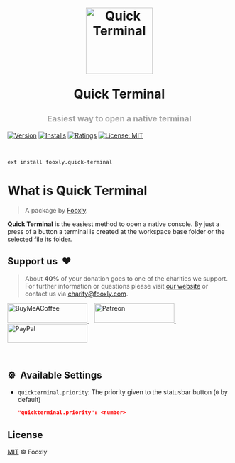 <h1 align="center">
  <p align="center">
    <a title="Quick Terminal" href="https://marketplace.visualstudio.com/items?itemName=fooxly.quick-terminal">
      <img src="https://assets.fooxly.com/extensions/quick_terminal/icon.png" alt="Quick Terminal" height="150" />
    </a>
  </p>
  <p>Quick Terminal</p>
  <p style="color: #A2A2A2; font-size: 18px;">Easiest way to open a native terminal</p>
  
</h1>

[![Version](https://vsmarketplacebadge.apphb.com/version-short/fooxly.quick-terminal.svg)](https://marketplace.visualstudio.com/items?itemName=fooxly.quick-terminal)
[![Installs](https://vsmarketplacebadge.apphb.com/installs-short/fooxly.quick-terminal.svg)](https://marketplace.visualstudio.com/items?itemName=fooxly.quick-terminal)
[![Ratings](https://vsmarketplacebadge.apphb.com/rating-short/fooxly.quick-terminal.svg)](https://marketplace.visualstudio.com/items?itemName=fooxly.quick-terminal)
[![License: MIT](https://img.shields.io/badge/License-MIT-brightgreen.svg)](https://github.com/Fooxly/quick-terminal/blob/master/LICENSE)

<br />

```sh
ext install fooxly.quick-terminal
```

# What is Quick Terminal

> A package by [Fooxly](https://www.fooxly.com).

**Quick Terminal** is the easiest method to open a native console. By just a press of a button a terminal is created at the workspace base folder or the selected file its folder.

## Support us &nbsp;❤

> About **40%** of your donation goes to one of the charities we support. For further information or questions please visit [our website](https://www.fooxly.com/charity) or contact us via [charity@fooxly.com](mailto:charity@fooxly.com).

<p>
  <a title="BuyMeACoffee" href="https://www.buymeacoffee.com/fooxly">
    <img src="https://assets.fooxly.com/third_party/buymeacoffee.png" alt="BuyMeACoffee" width="180" height="43" />
  </a>&nbsp;&nbsp;
  <a title="Patreon" href="https://www.patreon.com/fooxly">
    <img src="https://assets.fooxly.com/third_party/patreon.png" alt="Patreon" width="180" height="43" />
  </a>&nbsp;&nbsp;
  <a title="PayPal" href="https://www.paypal.com/cgi-bin/webscr?cmd=_s-xclick&hosted_button_id=3GEYSYZFXV9GE">
    <img src="https://assets.fooxly.com/third_party/paypal.png" alt="PayPal" width="180" height="43" />
  </a>
</p>


<br/>

## ⚙️ &nbsp;Available Settings


* `quickterminal.priority`: The priority given to the statusbar button (`0` by default)

  ```json
  "quickterminal.priority": <number>
  ```

## License

[MIT](https://github.com/Fooxly/quick-terminal/blob/master/LICENSE) &copy; Fooxly
